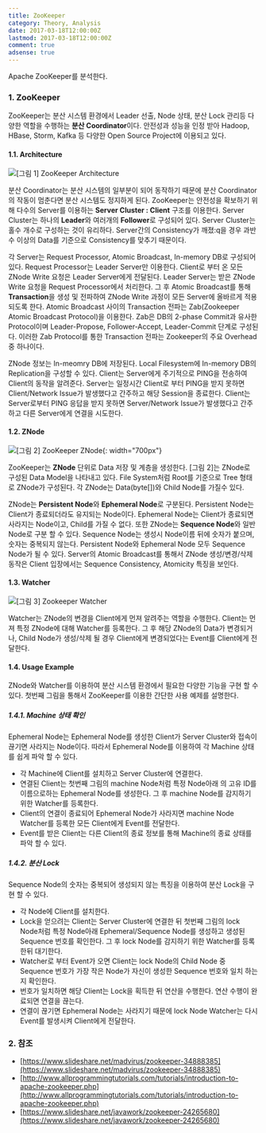 ```yaml
---
title: ZooKeeper
category: Theory, Analysis
date: 2017-03-18T12:00:00Z
lastmod: 2017-03-18T12:00:00Z
comment: true
adsense: true
---
```


Apache ZooKeeper를 분석한다.

### 1. ZooKeeper

ZooKeeper는 분산 시스템 환경에서 Leader 선출, Node 상태, 분산 Lock 관리등 다양한 역할을 수행하는 **분산 Coordinator**이다. 안전성과 성능을 인정 받아 Hadoop, HBase, Storm, Kafka 등 다양한 Open Source Project에 이용되고 있다.

#### 1.1. Architecture

![[그림 1] ZooKeeper Architecture]({{site.baseurl}}/images/theory_analysis/ZooKeeper/ZooKeeper_Architecture.PNG)

분산 Coordinator는 분산 시스템의 일부분이 되어 동작하기 때문에 분산 Coordinator의 작동이 멈춘다면 분산 시스템도 정지하게 된다. ZooKeeper는 안전성을 확보하기 위해 다수의 Server를 이용하는 **Server Cluster : Client** 구조를 이용한다. Server Cluster는 하나의 **Leader**와 여러개의 **Follower**로 구성되어 있다. Server Cluster는 홀수 개수로 구성하는 것이 유리하다. Server간의 Consistency가 깨졌:q을 경우 과반수 이상의 Data를 기준으로 Consistency를 맞추기 때문이다.

각 Server는 Request Processor, Atomic Broadcast, In-memory DB로 구성되어 있다. Request Processor는 Leader Server만 이용한다. Client로 부터 온 모든 ZNode Write 요청은 Leader Server에게 전달된다. Leader Server는 받은 ZNode Write 요청을 Request Processor에서 처리한다. 그 후 Atomic Broadcast를 통해 **Transaction**을 생성 및 전파하여 ZNode Write 과정이 모든 Server에 올바르게 적용되도록 한다. Atomic Broadcast 사이의 Transaction 전파는 Zab(Zookeeper Atomic Broadcast Protocol)을 이용한다. Zab은 DB의 2-phase Commit과 유사한 Protocol이며 Leader-Propose, Follower-Accept, Leader-Commit 단계로 구성된다. 이러한 Zab Protocol를 통한 Transaction 전파는 Zookeeper의 주요 Overhead 중 하나이다.

ZNode 정보는 In-meomry DB에 저장된다. Local Filesystem에 In-memory DB의 Replication을 구성할 수 있다. Client는 Server에게 주기적으로 PING을 전송하여 Client의 동작을 알려준다. Server는 일정시간 Client로 부터 PING을 받지 못하면 Client/Network Issue가 발생했다고 간주하고 해당 Session을 종료한다. Client는 Server로부터 PING 응답을 받지 못하면 Server/Network Issue가 발생했다고 간주하고 다른 Server에게 연결을 시도한다.

#### 1.2. ZNode

![[그림 2] ZooKeeper ZNode]({{site.baseurl}}/images/theory_analysis/ZooKeeper/ZooKeeper_ZNode.PNG){: width="700px"}

ZooKeeper는 **ZNode** 단위로 Data 저장 및 계층을 생성한다. [그림 2]는 ZNode로 구성된 Data Model을 나타내고 있다. File System처럼 Root를 기준으로 Tree 형태로 ZNode가 구성된다. 각 ZNode는 Data(byte[])와 Child Node를 가질수 있다.

ZNode는 **Persistent Node**와 **Ephemeral Node**로 구분된다. Persistent Node는 Client가 종료되더라도 유지되는 Node이다. Ephemeral Node는 Client가 종료되면 사라지는 Node이고, Child를 가질 수 없다. 또한 ZNode는 **Sequence Node**와 일반 Node로 구분 할 수 있다. Sequence Node는 생성시 Node이름 뒤에 숫자가 붙으며, 숫자는 중복되지 않는다. Persistent Node와 Ephemeral Node 모두 Sequence Node가 될 수 있다. Server의 Atomic Broadcast를 통해서 ZNode 생성/변경/삭제 동작은 Client 입장에서는 Sequence Consistency, Atomicity 특징을 보인다.

#### 1.3. Watcher

![[그림 3] Zookeeper Watcher]({{site.baseurl}}/images/theory_analysis/ZooKeeper/ZooKeeper_Watcher.PNG)

Watcher는 ZNode의 변경을 Client에게 먼져 알려주는 역할을 수행한다. Client는 먼져 특정 ZNode에 대해 Watcher를 등록한다. 그 후 해당 ZNode의 Data가 변경되거나, Child Node가 생성/삭제 될 경우 Client에게 변경되었다는 Event를 Client에게 전달한다.

#### 1.4. Usage Example

ZNode와 Watcher를 이용하여 분산 시스템 환경에서 필요한 다양한 기능을 구현 할 수 있다. 첫번째 그림을 통해서 ZooKeeper를 이용한 간단한 사용 예제를 설명한다.

##### 1.4.1. Machine 상태 확인

Ephemeral Node는 Ephemeral Node를 생성한 Client가 Server Cluster와 접속이 끊기면 사라지는 Node이다. 따라서 Ephemeral Node를 이용하여 각 Machine 상태를 쉽게 파악 할 수 있다.

* 각 Machine에 Client를 설치하고 Server Cluster에 연결한다.
* 연결된 Client는 첫번째 그림의 machine Node처럼 특정 Node아래 의 고유 ID를 이름으로하는 Ephemeral Node를 생성한다. 그 후 machine Node를 감지하기 위한 Watcher를 등록한다.
* Client의 연결이 종료되어 Ephemeral Node가 사라지면 machine Node Watcher를 등록한 모든 Client에게 Event를 전달한다.
* Event를 받은 Client는 다른 Client의 종료 정보를 통해 Machine의 종료 상태를 파악 할 수 있다.

##### 1.4.2. 분산 Lock

Sequence Node의 숫자는 중복되어 생성되지 않는 특징을 이용하여 분산 Lock을 구현 할 수 있다.

* 각 Node에 Client를 설치한다.
* Lock을 얻으려는 Client는 Server Cluster에 연결한 뒤 첫번째 그림의 lock Node처럼 특정 Node아래 Ephemeral/Sequence Node를 생성하고 생성된 Sequence 번호를 확인한다. 그 후 lock Node를 감지하기 위한 Watcher를 등록한뒤 대기한다.
* Watcher로 부터 Event가 오면 Client는 lock Node의 Child Node 중 Sequence 번호가 가장 작은 Node가 자신이 생성한 Sequence 번호와 일치 하는지 확인한다.
* 번호가 일치하면 해당 Client는 Lock을 획득한 뒤 연산을 수행한다. 연산 수행이 완료되면 연결을 끊는다.
* 연결이 끊기면 Ephemeral Node는 사라지기 때문에 lock Node Watcher는 다시 Event를 발생시켜 Client에게 전달한다.

### 2. 참조

* [https://www.slideshare.net/madvirus/zookeeper-34888385](https://www.slideshare.net/madvirus/zookeeper-34888385)
* [http://www.allprogrammingtutorials.com/tutorials/introduction-to-apache-zookeeper.php](http://www.allprogrammingtutorials.com/tutorials/introduction-to-apache-zookeeper.php)
* [https://www.slideshare.net/javawork/zookeeper-24265680](https://www.slideshare.net/javawork/zookeeper-24265680)
